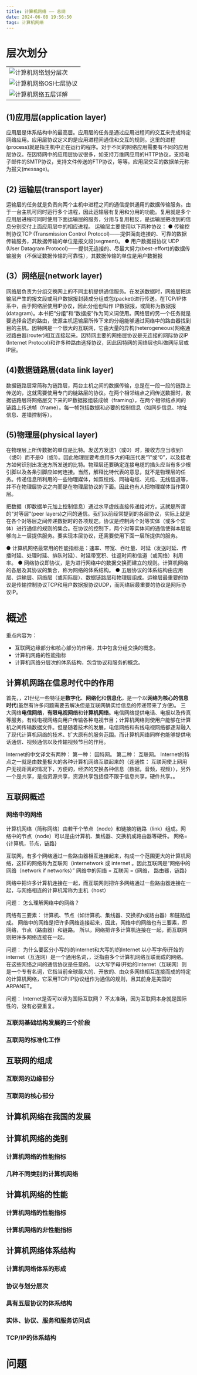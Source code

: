 ```yaml
---
title: 计算机网络 —— 总纲
date: 2024-06-08 19:56:50
tags: 计算机网络
---
```


# 层次划分 

| |
| :------ | 
|![计算机网络划分层次](pic/jsjwl-jsjwlcc.png)|
|![计算机网络OSI七层协议](pic/jsjwl-jsjwlcc2.png)|
|![计算机网络五层详解](pic/jsjwl-jsjwlcc3.png)|

## (1)应用层(application layer)
应用层是体系结构中的最高层。应用层的任务是通过应用进程间的交互来完成特定网络应用。应用层协议定义的是应用进程间通信和交互的规则。这里的进程(process)就是指主机中正在运行的程序。对于不同的网络应用需要有不同的应用层协议。在因特网中的应用层协议很多，如支持万维网应用的HTTP协议，支持电子邮件的SMTP协议，支持文件传送的FTP协议，等等。应用层交互的数据单元称为报文(message)。

## (2) 运输层(transport layer)
运输层的任务就是负责向两个主机中进程之间的通信提供通用的数据传输服务。由于一台主机可同时运行多个进程，因此运输层有复用和分用的功能。复用就是多个应用层进程可同时使用下面运输层的服务，分用与复用相反，是运输层把收到的信息分别交付上面应用层中的相应进程。
运输层主要使用以下两种协议：
● 传输控制协议TCP (Transmission Control Protocol)——提供面向连接的、可靠的数据传输服务，其数据传输的单位是报文段(segment)。
● 用户数据报协议 UDP (User Datagram Protocol)——提供无连接的、尽最大努力(best-effort)的数据传输服务（不保证数据传输的可靠性），其数据传输的单位是用户数据报

## (3）网络层(network layer)
网络层负责为分组交换网上的不同主机提供通信服务。在发送数据时，网络层把运输层产生的报文段或用户数据报封装成分组或包(packet)进行传送。在TCP/IP体系中，由于网络层使用IP协议，因此分组也叫作 IP数据报，或简称为数据报(datagram)。本书把“分组”和“数据报”作为同义词使用。网络层的另一个任务就是要选择合适的路由，使源主机运输层所传下来的分组能够通过网络中的路由器找到目的主机。因特网是一个很大的互联网，它由大量的异构(heterogeneous)网络通过路由器(router)相互连接起来。因特网主要的网络层协议是无连接的网际协议IP (Internet Protocol)和许多种路由选择协议，因此因特网的网络层也叫做网际层或IP层。

## (4)数据链路层(data link layer)
数据链路层常简称为链路层，两台主机之间的数据传输，总是在一段一段的链路上传送的，这就需要使用专门的链路层的协议。在两个相邻结点之间传送数据时，数据链路层将网络层交下来的IP数据报组装成帧（framing），在两个相邻结点间的链路上传送帧（frame）。每一帧包括数据和必要的控制信息（如同步信息、地址信息、差错控制等）。

## (5)物理层(physical layer)
在物理层上所传数据的单位是比特。发送方发送1（或0）时，接收方应当收到1（或0）而不是0（或1）。因此物理层要考虑用多大的电压代表“1”或“0”，以及接收方如何识别出发送方所发送的比特。物理层还要确定连接电缆的插头应当有多少根引脚以及各条引脚应如何连接。当然，解释比特代表的意思，就不是物理层的任务。传递信息所利用的一些物理媒体，如双绞线、同轴电缆、光缆、无线信道等，并不在物理层协议之内而是在物理层协议的下面。因此也有人把物理媒体当作第0层。

把数据（即数据单元加上控制信息）通过水平虚线直接传递给对方。这就是所谓的“对等层”(peer layers)之间的通信。我们以前经常提到的各层协议，实际上就是在各个对等层之间传递数据时的各项规定。协议是控制两个对等实体（或多个实体）进行通信的规则的集合。在协议的控制下，两个对等实体间的通信使得本层能够向上一层提供服务。要实现本层协议，还需要使用下面一层所提供的服务。


● 计算机网络最常用的性能指标是：速率、带宽、吞吐量、时延（发送时延、传播时延、处理时延、排队时延）、时延带宽积、往返时间和信道（或网络）利用率。
● 网络协议即协议，是为进行网络中的数据交换而建立的规则。计算机网络的各层及其协议的集合，称为网络的体系结构。
● 五层协议的体系结构由应用层、运输层、网络层（或网际层）、数据链路层和物理层组成。运输层最重要的协议是传输控制协议TCP和用户数据报协议UDP，而网络层最重要的协议是网际协议IP。

# 概述

重点内容为：
- 互联网边缘部分和核心部分的作用，其中包含分组交换的概念。 
- 计算机网路的性能指标
- 计算机网络分层次的体系结构，包含协议和服务的概念。


## 计算机网路在信息时代中的作用
首先，，21世纪一些特征是**数字化**、**网络化**和**信息化**，是一个以**网络为核心的信息时代**(虽然有许多问题需要去解决但是互联网确实给信息的传递带来了方便)。 三大网络**电信网络**，**有限电视网络**和**计算机网络**。电信网络提供电话、电报以及传真等服务。有线电视网络向用户传输各种电视节目；计算机网络则使用户能够在计算机之间传输数据文件。但是随着技术的发展，电信网络和有线电视网络都逐渐融入了现代计算机网络的技术、扩大原有的服务范围。而计算机网络同样也能够提供电话通信、视频通信以及传输视频节目的作用。

Internet的中文译文有两种： 第一种： 因特网。 第二种： 互联网。 Internet的特点之一就是由数量极大的各种计算机网络互联起来的（连通性： 互联网使上网用户无视距离的情况下，方便的，经济的交换各种信息（数据，音频，视频）），另外一个是共享，是指资源共享，资源共享包括但不限于信息共享，硬件共享。。

## 互联网概述




### 网络中的网络

计算机网络（简称网络）由若干个节点（node）和链接的链路（link）组成。网络中的节点（node）可以是由计算机、集线器、交换机或路由器等硬件。 网络={计算机，节点，链路}

互联网，有多个网络通过一些路由器相互连接起来，构成一个范围更大的计算机网络，这样的网络称为互联网（internetwork 或 internet 。因此互联网是“网络中的网络（network if networks）” 网络中的网络 = 互联网 = {网络， 路由器，链路} 

网络中把许多计算机连接在一起，而互联网则把许多网络通过一些路由器连接在一起，与网络相连的计算机常称为主机（host）

问题： 怎么理解网络中的网络？

网络有三要素： 计算机、节点（如计算机、集线器、交换机h或路由器）和链路组成。 网络中的网络是把许多网络连接起来，因此，网络中的网络也有三要素，即网络，节点（路由器）和链路。 所以，网络把许多计算机连接在一起，而互联网则把许多网络连接在一起。

问题： 为什么要区分小写的i的internet和大写的I的Internet
以小写字母i开始的internet（互连网）是一个通用名词，，泛指由多个计算机网络互联而成的网络。在这些网络之间的通信协议是任意的。 
以大写字母I开始的Internet（互联网）则是一个专有名词，它指当前全球最大的、开放的、由众多网络相互连接而成的特定的计算机网络，它采用TCP/IP协议组作为通信的规则，且其前身是美国的ARPANET。

问题： Internet是否可以译为国际互联网？
不太准确，因为互联网本身就是国际性的，没有必要重复。



### 互联网基础结构发展的三个阶段

### 互联网的标准化工作



## 互联网的组成


### 互联网的边缘部分


### 互联网的核心部分



## 计算机网络在我国的发展


## 计算机网络的类别

### 计算机网络的性能指标

### 几种不同类别的计算机网络

## 计算机网络的性能

### 计算机网络的性能指标

### 计算机网络的非性能指标

## 计算机网络体系结构

### 计算机网络体系的形成

### 协议与划分层次

### 具有五层协议的体系结构

### 实体、协议、服务和服务访问点

### TCP/IP的体系结构

# 问题

